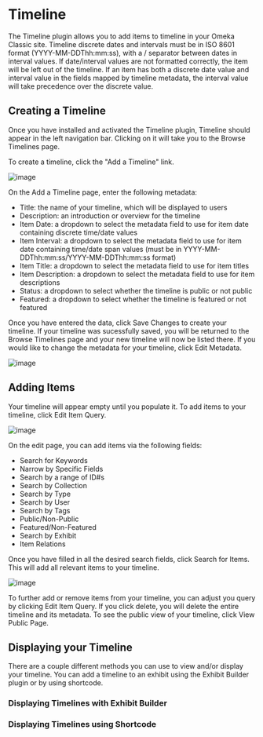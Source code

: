 # Timeline

The Timeline plugin allows you to add items to timeline in your Omeka Classic site. Timeline discrete dates and intervals must be in ISO 8601 format (YYYY-MM-DDThh:mm:ss), with a / separator between dates in interval values. If date/interval values are not formatted correctly, the item will be left out of the timeline. If an item has both a discrete date value and interval value in the fields mapped by timeline metadata, the interval value will take precedence over the discrete value.

## Creating a Timeline

Once you have installed and activated the Timeline plugin, Timeline should appear in the left navigation bar. Clicking on it will take you to the Browse Timelines page.

To create a timeline, click the "Add a Timeline" link. 

![image](https://user-images.githubusercontent.com/84726696/210864922-7feb1b28-f7ee-4b99-8b9d-c75e62d7dd11.png)

On the Add a Timeline page, enter the following metadata:
- Title: the name of your timeline, which will be displayed to users
- Description: an introduction or overview for the timeline
- Item Date: a dropdown to select the metadata field to use for item date containing discrete time/date values
- Item Interval: a dropdown to select the metadata field to use for item date containing time/date span values (must be in YYYY-MM-DDThh:mm:ss/YYYY-MM-DDThh:mm:ss format)
- Item Title: a dropdown to select the metadata field to use for item titles
- Item Description: a dropdown to select the metadata field to use for item descriptions
- Status: a dropdown to select whether the timeline is public or not public
- Featured: a dropdown to select whether the timeline is featured or not featured

Once you have entered the data, click Save Changes to create your timeline. If your timeline was sucessfully saved, you will be returned to the Browse Timelines page and your new timeline will now be listed there. If you would like to change the metadata for your timeline, click Edit Metadata.

![image](https://user-images.githubusercontent.com/84726696/210872551-69e0b143-7f5d-4b36-87e5-c8d967921370.png)

## Adding Items

Your timeline will appear empty until you populate it. To add items to your timeline, click Edit Item Query.

![image](https://user-images.githubusercontent.com/84726696/210870588-b6ecaa64-21fa-4651-9810-e3b71acec30a.png)

On the edit page, you can add items via the following fields:
 - Search for Keywords
 - Narrow by Specific Fields
 - Search by a range of ID#s
 - Search by Collection
 - Search by Type
 - Search by User
 - Search by Tags
 - Public/Non-Public
 - Featured/Non-Featured
 - Search by Exhibit
 - Item Relations

Once you have filled in all the desired search fields, click Search for Items. This will add all relevant items to your timeline.

![image](https://user-images.githubusercontent.com/84726696/210872477-71d81083-44e3-498f-a382-b429a66f2f22.png)

To further add or remove items from your timeline, you can adjust you query by clicking Edit Item Query. If you click delete, you will delete the entire timeline and its metadata. To see the public view of your timeline, click View Public Page.

## Displaying your Timeline

There are a couple different methods you can use to view and/or display your timeline. You can add a timeline to an exhibit using the Exhibit Builder plugin or by using shortcode.

### Displaying Timelines with Exhibit Builder

### Displaying Timelines using Shortcode
